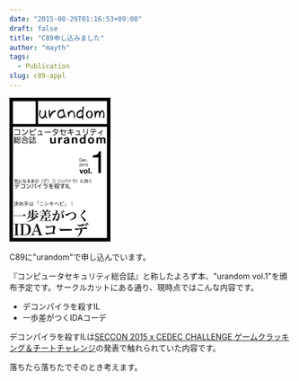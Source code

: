 ```yaml
---
date: "2015-08-29T01:16:53+09:00"
draft: false
title: "C89申し込みました"
author: "mayth"
tags:
  - Publication
slug: c89-appl
---
```


[![C89 サークルカット](/images/c89_cut_small.png)](/images/c89_cut.png)

C89に"urandom"で申し込んでいます。

『コンピュータセキュリティ総合誌』と称したよろず本、"urandom vol.1"を頒布予定です。サークルカットにある通り、現時点ではこんな内容です。

* デコンパイラを殺すIL
* 一歩差がつくIDAコーデ

デコンパイラを殺すILは[SECCON 2015 x CEDEC CHALLENGE ゲームクラッキング＆チートチャレンジ](http://cedec.cesa.or.jp/2015/session/ENG/10405.html)の発表で触れられていた内容です。

落ちたら落ちたでそのとき考えます。